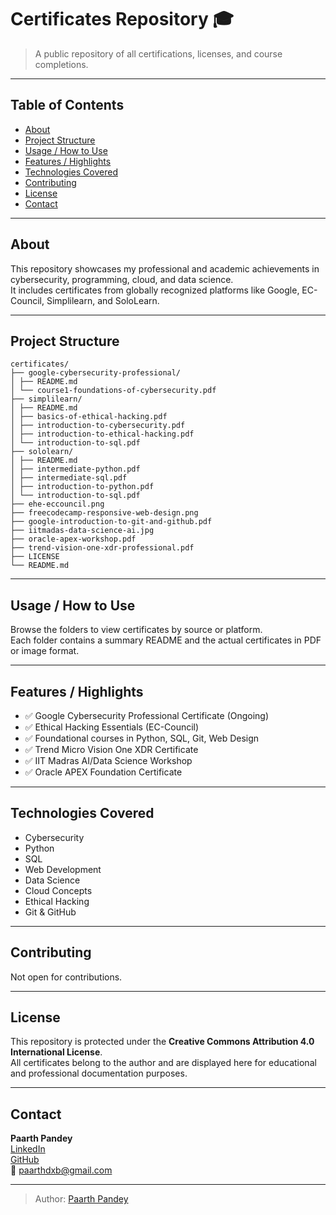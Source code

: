 # Certificates Repository 🎓

> A public repository of all certifications, licenses, and course completions.

---

## Table of Contents

- [About](#about)  
- [Project Structure](#project-structure)  
- [Usage / How to Use](#usage--how-to-use)  
- [Features / Highlights](#features--highlights)  
- [Technologies Covered](#technologies-covered)  
- [Contributing](#contributing)  
- [License](#license)  
- [Contact](#contact)

---

## About

This repository showcases my professional and academic achievements in cybersecurity, programming, cloud, and data science.  
It includes certificates from globally recognized platforms like Google, EC-Council, Simplilearn, and SoloLearn.

---

## Project Structure
```
certificates/
├── google-cybersecurity-professional/
│ ├── README.md
│ └── course1-foundations-of-cybersecurity.pdf
├── simplilearn/
│ ├── README.md
│ ├── basics-of-ethical-hacking.pdf
│ ├── introduction-to-cybersecurity.pdf
│ ├── introduction-to-ethical-hacking.pdf
│ └── introduction-to-sql.pdf
├── sololearn/
│ ├── README.md
│ ├── intermediate-python.pdf
│ ├── intermediate-sql.pdf
│ ├── introduction-to-python.pdf
│ └── introduction-to-sql.pdf
├── ehe-eccouncil.png
├── freecodecamp-responsive-web-design.png
├── google-introduction-to-git-and-github.pdf
├── iitmadas-data-science-ai.jpg
├── oracle-apex-workshop.pdf
├── trend-vision-one-xdr-professional.pdf
├── LICENSE
└── README.md 
```
---

## Usage / How to Use

Browse the folders to view certificates by source or platform.  
Each folder contains a summary README and the actual certificates in PDF or image format.

---

## Features / Highlights

- ✅ Google Cybersecurity Professional Certificate (Ongoing)  
- ✅ Ethical Hacking Essentials (EC-Council)  
- ✅ Foundational courses in Python, SQL, Git, Web Design  
- ✅ Trend Micro Vision One XDR Certificate  
- ✅ IIT Madras AI/Data Science Workshop  
- ✅ Oracle APEX Foundation Certificate  

---

## Technologies Covered

- Cybersecurity  
- Python  
- SQL  
- Web Development  
- Data Science  
- Cloud Concepts  
- Ethical Hacking  
- Git & GitHub  

---

## Contributing

Not open for contributions.

---

## License

This repository is protected under the **Creative Commons Attribution 4.0 International License**.  
All certificates belong to the author and are displayed here for educational and professional documentation purposes.

---

## Contact

**Paarth Pandey**  
[LinkedIn](https://www.linkedin.com/in/paarth-pandey-13779529b/)  
[GitHub](https://github.com/paarthpandey10)  
📧 paarthdxb@gmail.com

---

> Author: [Paarth Pandey](https://github.com/paarthpandey10)
